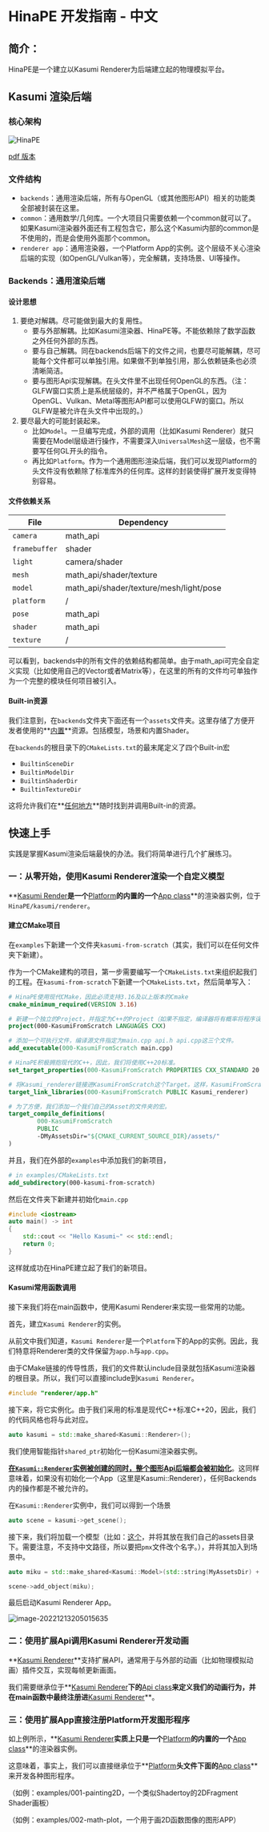 # HinaPE 开发指南 - 中文

## 简介：

HinaPE是一个建立以Kasumi Renderer为后端建立起的物理模拟平台。

## Kasumi 渲染后端

### 核心架构

![HinaPE](HinaPE.png)

[pdf 版本](./HinaPE.pdf)

### 文件结构

- `backends`：通用渲染后端，所有与OpenGL（或其他图形API）相关的功能类全部被封装在这里。
- `common`：通用数学/几何库。一个大项目只需要依赖一个common就可以了。如果Kasumi渲染器外面还有工程包含它，那么这个Kasumi内部的common是不使用的，而是会使用外面那个common。
- `renderer app`：通用渲染器，一个Platform App的实例。这个层级不关心渲染后端的实现（如OpenGL/Vulkan等），完全解耦，支持场景、UI等操作。

### Backends：通用渲染后端

#### 设计思想

1. 要绝对解耦。尽可能做到最大的复用性。
   - 要与外部解耦。比如Kasumi渲染器、HinaPE等。不能依赖除了数学函数之外任何外部的东西。
   - 要与自己解耦。同在backends后端下的文件之间，也要尽可能解耦，尽可能每个文件都可以单独引用。如果做不到单独引用，那么依赖链条也必须清晰简洁。
   - 要与图形Api实现解耦。在头文件里不出现任何OpenGL的东西。（注：GLFW窗口实质上是系统层级的，并不严格属于OpenGL，因为OpenGL、Vulkan、Metal等图形API都可以使用GLFW的窗口。所以GLFW是被允许在头文件中出现的。）
2. 要尽最大的可能封装起来。
   - 比如`Model`。一旦编写完成，外部的调用（比如Kasumi Renderer）就只需要在Model层级进行操作，不需要深入`UniversalMesh`这一层级，也不需要写任何GL开头的指令。
   - 再比如`Platform`。作为一个通用图形渲染后端，我们可以发现Platform的头文件没有依赖除了标准库外的任何库。这样的封装使得扩展开发变得特别容易。

#### 文件依赖关系

| File          | Dependency                              |
| ------------- | --------------------------------------- |
| `camera`      | math_api                                |
| `framebuffer` | shader                                  |
| `light`       | camera/shader                           |
| `mesh`        | math_api/shader/texture                 |
| `model`       | math_api/shader/texture/mesh/light/pose |
| `platform`    | /                                       |
| `pose`        | math_api                                |
| `shader`      | math_api                                |
| `texture`     | /                                       |

可以看到，backends中的所有文件的依赖结构都简单。由于math_api可完全自定义实现（比如使用自己的Vector或者Matrix等），在这里的所有的文件均可单独作为一个完整的模块任何项目被引入。

#### Built-in资源

我们注意到，在`backends`文件夹下面还有一个`assets`文件夹。这里存储了方便开发者使用的**<u>内置</u>**资源。包括模型，场景和内置Shader。

在`backends`的根目录下的`CMakeLists.txt`的最末尾定义了四个Built-in宏

- `BuiltinSceneDir`
- `BuiltinModelDir`
- `BuiltinShaderDir`
- `BuiltinTextureDir`

这将允许我们在**<u>任何地方</u>**随时找到并调用Built-in的资源。

## 快速上手

实践是掌握Kasumi渲染后端最快的办法。我们将简单进行几个扩展练习。

### 一：从零开始，使用Kasumi Renderer渲染一个自定义模型

**<u>Kasumi Render</u>**是一个**<u>Platform</u>**的内置的一个**<u>App class</u>**的渲染器实例，位于`HinaPE/kasumi/renderer`。

#### 建立CMake项目

在`examples`下新建一个文件夹`kasumi-from-scratch`（其实，我们可以在任何文件夹下新建）。

作为一个CMake建构的项目，第一步需要编写一个`CMakeLists.txt`来组织起我们的工程。在`kasumi-from-scratch`下新建一个`CMakeLists.txt`，然后简单写入：

```cmake
# HinaPE使用现代CMake，因此必须支持3.16及以上版本的Cmake
cmake_minimum_required(VERSION 3.16)

# 新建一个独立的Project，并指定为C++的Project（如果不指定，编译器将有概率将程序误判为C工程，导致部分文件无法编译）。
project(000-KasumiFromScratch LANGUAGES CXX)

# 添加一个可执行文件，编译源文件指定为main.cpp api.h api.cpp这三个文件。
add_executable(000-KasumiFromScratch main.cpp)

# HinaPE积极拥抱现代的C++，因此，我们将使用C++20标准。
set_target_properties(000-KasumiFromScratch PROPERTIES CXX_STANDARD 20 CXX_EXTENSIONS ON)

# 将Kasumi_renderer链接进KasumiFromScratch这个Target。这样，KasumiFromScratch就可以使用Kasumi_renderer的全部功能了（包括Kasumi_renderer自己定义的头文件也会被链式法则引入到KasumiFromScratch）。
target_link_libraries(000-KasumiFromScratch PUBLIC Kasumi_renderer)

# 为了方便，我们添加一个我们自己的Asset的文件夹的宏。
target_compile_definitions(
        000-KasumiFromScratch
        PUBLIC
        -DMyAssetsDir="${CMAKE_CURRENT_SOURCE_DIR}/assets/"
)
```

并且，我们在外部的`examples`中添加我们的新项目，

```cmake
# in examples/CMakeLists.txt
add_subdirectory(000-kasumi-from-scratch)
```

然后在文件夹下新建并初始化`main.cpp`

```c++
#include <iostream>
auto main() -> int
{
	std::cout << "Hello Kasumi~" << std::endl;
	return 0;
}
```

这样就成功在HinaPE建立起了我们的新项目。

#### Kasumi常用函数调用

接下来我们将在main函数中，使用Kasumi Renderer来实现一些常用的功能。

首先，建立`Kasumi Renderer`的实例。

从前文中我们知道，`Kasumi Renderer`是一个`Platform`下的App的实例。因此，我们特意将Renderer类的文件保留为`app.h`与`app.cpp`。

由于CMake链接的传导性质，我们的文件默认include目录就包括Kasumi渲染器的根目录。所以，我们可以直接include到`Kasumi Renderer`。

```c++
#include "renderer/app.h"
```

接下来，将它实例化。由于我们采用的标准是现代C++标准C++20，因此，我们的代码风格也将与此对应。

```c++
auto kasumi = std::make_shared<Kasumi::Renderer>();
```

我们使用智能指针`shared_ptr`初始化一份Kasumi渲染器实例。

**<u>在`Kasumi::Renderer`实例被创建的同时，整个图形Api后端都会被初始化</u>**。这同样意味着，如果没有初始化一个App（这里是Kasumi::Renderer），任何Backends内的操作都是不被允许的。

在`Kasumi::Renderer`实例中，我们可以得到一个场景

```c++
auto scene = kasumi->get_scene();
```

接下来，我们将加载一个模型（比如：[这个](https://www.aplaybox.com/details/model/O606QHAv4EM2)，并将其放在我们自己的assets目录下。需要注意，不支持中文路径，所以要把`pmx`文件改个名字。），并将其加入到场景中。

```c++
auto miku = std::make_shared<Kasumi::Model>(std::string(MyAssetsDir) + "miku.pmx");

scene->add_object(miku);
```

最后启动Kasumi Renderer App。

![image-20221213205015635](images/miku.png)

### 二：使用扩展Api调用Kasumi Renderer开发动画

**<u>Kasumi Renderer</u>**支持扩展API，通常用于与外部的动画（比如物理模拟动画）插件交互，实现每帧更新画面。

我们需要继承位于**<u>Kasumi Renderer</u>**下的**<u>Api class</u>**来定义我们的动画行为，并在main函数中最终注册进**<u>Kasumi Renderer</u>**。

### 三：使用扩展App直接注册Platform开发图形程序

如上例所示，**<u>Kasumi Renderer</u>**实质上只是一个**<u>Platform</u>**的内置的一个**<u>App class</u>**的渲染器实例。

这意味着，事实上，我们可以直接继承位于**<u>Platform</u>**头文件下面的**<u>App class</u>**来开发各种图形程序。

（如例：examples/001-painting2D，一个类似Shadertoy的2DFragment Shader画板）

（如例：examples/002-math-plot，一个用于画2D函数图像的图形APP）